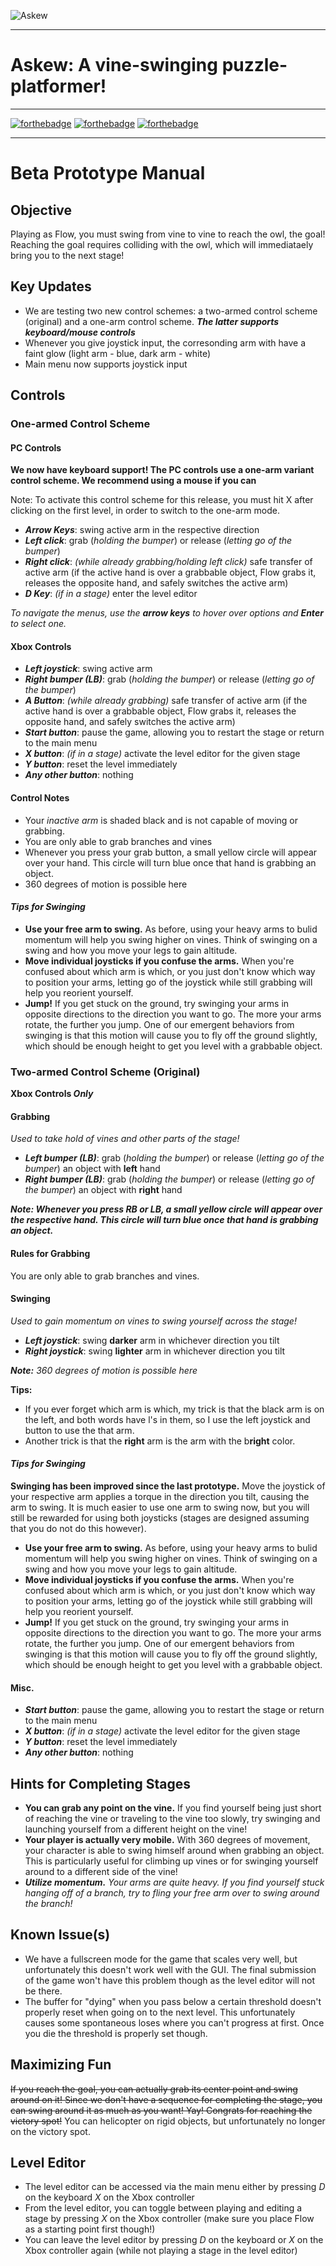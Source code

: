 ![Askew](https://github.com/TrevorEdwards/mantis-ink/blob/develop/art/askewLoading.png)

---

# Askew: A vine-swinging puzzle-platformer!

---

[![forthebadge](http://forthebadge.com/images/badges/made-with-crayons.svg)](http://forthebadge.com)
[![forthebadge](http://forthebadge.com/images/badges/contains-technical-debt.svg)](http://forthebadge.com)
[![forthebadge](http://forthebadge.com/images/badges/does-not-contain-treenuts.svg)](http://forthebadge.com)

---

# **Beta Prototype Manual**

## Objective
Playing as Flow, you must swing from vine to vine to reach the owl, the goal! Reaching the goal requires colliding with the owl, which will immediataely bring you to the next stage!

## Key Updates

- We are testing two new control schemes: a two-armed control scheme (original) and a one-arm control scheme. _**The latter supports keyboard/mouse controls**_
- Whenever you give joystick input, the corresonding arm with have a faint glow (light arm - blue, dark arm - white)
- Main menu now supports joystick input

## Controls 

### One-armed Control Scheme

#### PC Controls

**We now have keyboard support! The PC controls use a one-arm variant control scheme. We recommend using a mouse if you can**

Note: To activate this control scheme for this release, you must hit X after clicking on the first level, in order to switch to the one-arm mode.

- _**Arrow Keys**_: swing active arm in the respective direction
- _**Left click**_: grab (_holding the bumper_) or release (_letting go of the bumper_) 
- _**Right click**_: _(while already grabbing/holding left click)_ safe transfer of active arm (if the active hand is over a grabbable object, Flow grabs it, releases the opposite hand, and safely switches the active arm)
- _**D Key**_: _(if in a stage)_ enter the level editor

_To navigate the menus, use the **arrow keys** to hover over options and **Enter** to select one._

#### Xbox Controls

- _**Left joystick**_: swing active arm
- _**Right bumper (LB)**_: grab (_holding the bumper_) or release (_letting go of the bumper_) 
- _**A Button**_: _(while already grabbing)_ safe transfer of active arm (if the active hand is over a grabbable object, Flow grabs it, releases the opposite hand, and safely switches the active arm)
- _**Start button**_: pause the game, allowing you to restart the stage or return to the main menu
- _**X button**_: _(if in a stage)_ activate the level editor for the given stage
- _**Y button**_:  reset the level immediately
- _**Any other button**_: nothing

#### Control Notes

- Your _inactive arm_ is shaded black and is not capable of moving or grabbing. 
- You are only able to grab branches and vines 
- Whenever you press your grab button, a small yellow circle will appear over your hand. This circle will turn blue once that hand is grabbing an object.
- 360 degrees of motion is possible here


#### _Tips for Swinging_

- **Use your free arm to swing.** As before, using your heavy arms to bulid momentum will help you swing higher on vines. Think of swinging on a swing and how you move your legs to gain altitude. 
- **Move individual joysticks if you confuse the arms.** When you're confused about which arm is which, or you just don't know which way to position your arms, letting go of the joystick while still grabbing will help you reorient yourself.
- **Jump!** If you get stuck on the ground, try swinging your arms in opposite directions to the direction you want to go. The more your arms rotate, the further you jump. One of our emergent behaviors from swinging is that this motion will cause you to fly off the ground slightly, which should be enough height to get you level with a grabbable object.


### Two-armed Control Scheme (Original)

**Xbox Controls _Only_**

#### Grabbing
_Used to take hold of vines and other parts of the stage!_

- _**Left bumper (LB)**_: grab (_holding the bumper_) or release (_letting go of the bumper_) an object with **left** hand
- _**Right bumper (LB)**_: grab (_holding the bumper_) or release (_letting go of the bumper_) an object with **right** hand

_**Note: Whenever you press RB or LB, a small yellow circle will appear over the respective hand. This circle will turn blue once that hand is grabbing an object.**_


#### Rules for Grabbing

You are only able to grab branches and vines.


#### Swinging
_Used to gain momentum on vines to swing yourself across the stage!_

- _**Left joystick**_: swing **darker** arm in whichever direction you tilt
- _**Right joystick**_: swing **lighter** arm in whichever direction you tilt

_**Note:** 360 degrees of motion is possible here_

**Tips:**
- If you ever forget which arm is which, my trick is that the black arm is on the left, and both words have l's in them, so I use the left joystick and button to use the that arm.
- Another trick is that the **right** arm is the arm with the b**right** color.


#### _Tips for Swinging_

**Swinging has been improved since the last prototype.** Move the joystick of your respective arm applies a torque in the direction you tilt, causing the arm to swing. It is much easier to use one arm to swing now, but you will still be rewarded for using both joysticks (stages are designed assuming that you do not do this however).

- **Use your free arm to swing.** As before, using your heavy arms to bulid momentum will help you swing higher on vines. Think of swinging on a swing and how you move your legs to gain altitude. 
- **Move individual joysticks if you confuse the arms.** When you're confused about which arm is which, or you just don't know which way to position your arms, letting go of the joystick while still grabbing will help you reorient yourself.
- **Jump!** If you get stuck on the ground, try swinging your arms in opposite directions to the direction you want to go. The more your arms rotate, the further you jump. One of our emergent behaviors from swinging is that this motion will cause you to fly off the ground slightly, which should be enough height to get you level with a grabbable object.


#### Misc.
- _**Start button**_: pause the game, allowing you to restart the stage or return to the main menu
- _**X button**_: _(if in a stage)_ activate the level editor for the given stage
- _**Y button**_:  reset the level immediately
- _**Any other button**_: nothing


## Hints for Completing Stages

- **You can grab any point on the vine.** If you find yourself being just short of reaching the vine or traveling to the vine too slowly, try swinging and launching yourself from a different height on the vine! 
- **Your player is actually very mobile.** With 360 degrees of movement, your character is able to swing himself around when grabbing an object. This is particularly useful for climbing up vines or for swinging yourself around to a different side of the vine!
- _**Utilize momentum.** Your arms are quite heavy. If you find yourself stuck hanging off of a branch, try to fling your free arm over to swing around the branch!_

## Known Issue(s)

- We have a fullscreen mode for the game that scales very well, but unfortunately this doesn't work well with the GUI. The final submission of the game won't have this problem though as the level editor will not be there.
- The buffer for "dying" when you pass below a certain threshold doesn't properly reset when going on to the next level. This unfortunately causes some spontaneous loses where you can't progress at first. Once you die the threshold is properly set though.

## Maximizing Fun

~~If you reach the goal, you can actually grab its center point and swing around on it! Since we don't have a sequence for completing the stage, you can swing around it as much as you want! Yay! Congrats for reaching the victory spot!~~ You can helicopter on rigid objects, but unfortunately no longer on the victory spot.

## Level Editor

- The level editor can be accessed via the main menu either by pressing _D_ on the keyboard _X_ on the Xbox controller
- From the level editor, you can toggle between playing and editing a stage by pressing _X_ on the Xbox controller (make sure you place Flow as a starting point first though!)
- You can leave the level editor by pressing _D_ on the keyboard or _X_ on the Xbox controller again (while not playing a stage in the level editor)



